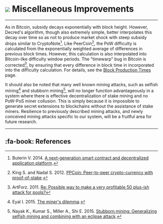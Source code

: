# <img class="dcr-icon" src="/img/dcr-icons/Code.svg" /> Miscellaneous Improvements 

---

As in Bitcoin, subsidy decays exponentially with block height. However, Decred's algorithm, though also extremely simple, better interpolates this decay over time so as not to produce market shock with steep subsidy drops similar to CryptoNote[^1]. Like PeerCoin[^2], the PoW difficulty is calculated from the exponentially weighted average of differences in previous block times. However, this calculation is also interpolated into Bitcoin-like difficulty window periods. The "timewarp" bug in Bitcoin is corrected[^3], by ensuring that every difference in block time in incorporated into the difficulty calculation. For details, see the [Block Production Times](block-production-times.md) page.

It should also be noted that many well known mining attacks, such as selfish mining[^4] and stubborn mining[^5], will no longer function advantageously in a system where there is effective decentralization of stake mining and no PoW-PoS miner collusion. This is simply because it is impossible to generate secret extensions to blockchains without the assistance of stake miners. Resilience to previously described mining attacks, and newly conceived mining attacks specific to our system, will be a fruitful area for future research.

---

## :fa-book: References

[^1]: Buterin V. 2014. [A next-generation smart contract and decentralized application platform](https://decred.org/research/buterin2014.pdf).
[^2]: King S. and Nadal S. 2012. [PPCoin: Peer-to-peer crypto-currency with proof-of-stake](https://decred.org/research/king2012.pdf).
[^3]: ArtForz. 2011. [Re: Possible way to make a very profitable 50 plus-ish attack for pools?](https://decred.org/research/artforz2011.pdf)
[^4]: Eyal I. 2015. [The miner's dilemma](https://decred.org/research/eyal2015.pdf).
[^5]: Nayak K., Kumar S., Miller A., Shi E. 2015. [Stubborn mining: Generalizing selfish mining and combining with an eclipse attack](https://decred.org/research/nayak2015.pdf).
